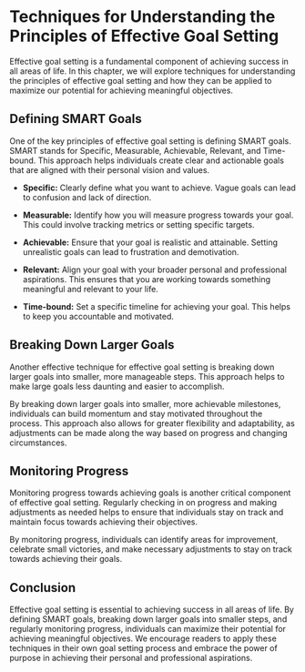 Techniques for Understanding the Principles of Effective Goal Setting
=========================================================================================================================================

Effective goal setting is a fundamental component of achieving success in all areas of life. In this chapter, we will explore techniques for understanding the principles of effective goal setting and how they can be applied to maximize our potential for achieving meaningful objectives.

Defining SMART Goals
--------------------

One of the key principles of effective goal setting is defining SMART goals. SMART stands for Specific, Measurable, Achievable, Relevant, and Time-bound. This approach helps individuals create clear and actionable goals that are aligned with their personal vision and values.

* **Specific:** Clearly define what you want to achieve. Vague goals can lead to confusion and lack of direction.

* **Measurable:** Identify how you will measure progress towards your goal. This could involve tracking metrics or setting specific targets.

* **Achievable:** Ensure that your goal is realistic and attainable. Setting unrealistic goals can lead to frustration and demotivation.

* **Relevant:** Align your goal with your broader personal and professional aspirations. This ensures that you are working towards something meaningful and relevant to your life.

* **Time-bound:** Set a specific timeline for achieving your goal. This helps to keep you accountable and motivated.

Breaking Down Larger Goals
--------------------------

Another effective technique for effective goal setting is breaking down larger goals into smaller, more manageable steps. This approach helps to make large goals less daunting and easier to accomplish.

By breaking down larger goals into smaller, more achievable milestones, individuals can build momentum and stay motivated throughout the process. This approach also allows for greater flexibility and adaptability, as adjustments can be made along the way based on progress and changing circumstances.

Monitoring Progress
-------------------

Monitoring progress towards achieving goals is another critical component of effective goal setting. Regularly checking in on progress and making adjustments as needed helps to ensure that individuals stay on track and maintain focus towards achieving their objectives.

By monitoring progress, individuals can identify areas for improvement, celebrate small victories, and make necessary adjustments to stay on track towards achieving their goals.

Conclusion
----------

Effective goal setting is essential to achieving success in all areas of life. By defining SMART goals, breaking down larger goals into smaller steps, and regularly monitoring progress, individuals can maximize their potential for achieving meaningful objectives. We encourage readers to apply these techniques in their own goal setting process and embrace the power of purpose in achieving their personal and professional aspirations.
